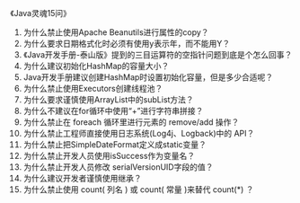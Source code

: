 《Java灵魂15问》
1. 为什么禁止使用Apache Beanutils进行属性的copy？
2. 为什么要求日期格式化时必须有使用y表示年，而不能用Y？
3. 《Java开发手册-泰山版》提到的三目运算符的空指针问题到底是个怎么回事？
4. 为什么建议初始化HashMap的容量大小？
5. Java开发手册建议创建HashMap时设置初始化容量，但是多少合适呢？
6. 为什么禁止使用Executors创建线程池？
7. 为什么要求谨慎使用ArrayList中的subList方法？
8. 为什么不建议在for循环中使用“+”进行字符串拼接？
9. 为什么禁止在 foreach 循环里进行元素的 remove/add 操作？
10. 为什么禁止工程师直接使用日志系统(Log4j、Logback)中的 API？
11. 为什么禁止把SimpleDateFormat定义成static变量？
12. 为什么禁止开发人员使用isSuccess作为变量名？
13. 为什么禁止开发人员修改 serialVersionUID字段的值？
14. 为什么建议开发者谨慎使用继承？
15. 为什么禁止使用 count( 列名 ) 或 count( 常量 )来替代 count(*) ？